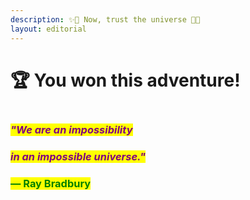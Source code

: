 ```yaml
---
description: ✨🌹 Now, trust the universe 🌹✨
layout: editorial
---
```


# 🏆 You won this adventure!

<figure><img src="../../../../../.gitbook/assets/pexels-btgl-♡-6558405.jpg" alt=""><figcaption></figcaption></figure>

### &#x20;       _<mark style="color:purple;">"We are an impossibility</mark>_&#x20;

### &#x20;                                   _<mark style="color:purple;">in an impossible universe."</mark>_

### &#x20;                                                                                <mark style="color:green;">― Ray Bradbury</mark>
